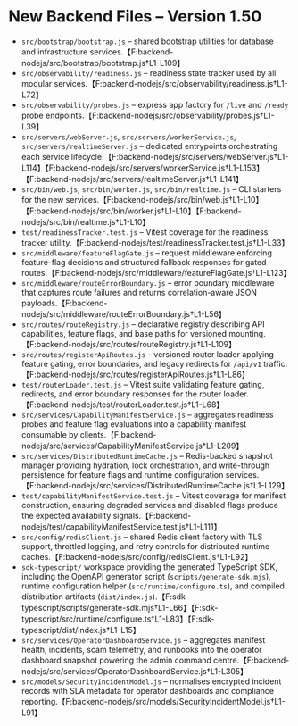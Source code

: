 # New Backend Files – Version 1.50

- `src/bootstrap/bootstrap.js` – shared bootstrap utilities for database and infrastructure services.【F:backend-nodejs/src/bootstrap/bootstrap.js†L1-L109】
- `src/observability/readiness.js` – readiness state tracker used by all modular services.【F:backend-nodejs/src/observability/readiness.js†L1-L72】
- `src/observability/probes.js` – express app factory for `/live` and `/ready` probe endpoints.【F:backend-nodejs/src/observability/probes.js†L1-L39】
- `src/servers/webServer.js`, `src/servers/workerService.js`, `src/servers/realtimeServer.js` – dedicated entrypoints orchestrating each service lifecycle.【F:backend-nodejs/src/servers/webServer.js†L1-L114】【F:backend-nodejs/src/servers/workerService.js†L1-L153】【F:backend-nodejs/src/servers/realtimeServer.js†L1-L141】
- `src/bin/web.js`, `src/bin/worker.js`, `src/bin/realtime.js` – CLI starters for the new services.【F:backend-nodejs/src/bin/web.js†L1-L10】【F:backend-nodejs/src/bin/worker.js†L1-L10】【F:backend-nodejs/src/bin/realtime.js†L1-L10】
- `test/readinessTracker.test.js` – Vitest coverage for the readiness tracker utility.【F:backend-nodejs/test/readinessTracker.test.js†L1-L33】
- `src/middleware/featureFlagGate.js` – request middleware enforcing feature-flag decisions and structured fallback responses for gated routes.【F:backend-nodejs/src/middleware/featureFlagGate.js†L1-L123】
- `src/middleware/routeErrorBoundary.js` – error boundary middleware that captures route failures and returns correlation-aware JSON payloads.【F:backend-nodejs/src/middleware/routeErrorBoundary.js†L1-L56】
- `src/routes/routeRegistry.js` – declarative registry describing API capabilities, feature flags, and base paths for versioned mounting.【F:backend-nodejs/src/routes/routeRegistry.js†L1-L109】
- `src/routes/registerApiRoutes.js` – versioned router loader applying feature gating, error boundaries, and legacy redirects for `/api/v1` traffic.【F:backend-nodejs/src/routes/registerApiRoutes.js†L1-L86】
- `test/routerLoader.test.js` – Vitest suite validating feature gating, redirects, and error boundary responses for the router loader.【F:backend-nodejs/test/routerLoader.test.js†L1-L68】
- `src/services/CapabilityManifestService.js` – aggregates readiness probes and feature flag evaluations into a capability manifest consumable by clients.【F:backend-nodejs/src/services/CapabilityManifestService.js†L1-L209】
- `src/services/DistributedRuntimeCache.js` – Redis-backed snapshot manager providing hydration, lock orchestration, and write-through persistence for feature flags and runtime configuration services.【F:backend-nodejs/src/services/DistributedRuntimeCache.js†L1-L129】
- `test/capabilityManifestService.test.js` – Vitest coverage for manifest construction, ensuring degraded services and disabled flags produce the expected availability signals.【F:backend-nodejs/test/capabilityManifestService.test.js†L1-L111】
- `src/config/redisClient.js` – shared Redis client factory with TLS support, throttled logging, and retry controls for distributed runtime caches.【F:backend-nodejs/src/config/redisClient.js†L1-L92】
- `sdk-typescript/` workspace providing the generated TypeScript SDK, including the OpenAPI generator script (`scripts/generate-sdk.mjs`), runtime configuration helper (`src/runtime/configure.ts`), and compiled distribution artifacts (`dist/index.js`).【F:sdk-typescript/scripts/generate-sdk.mjs†L1-L66】【F:sdk-typescript/src/runtime/configure.ts†L1-L83】【F:sdk-typescript/dist/index.js†L1-L15】
- `src/services/OperatorDashboardService.js` – aggregates manifest health, incidents, scam telemetry, and runbooks into the operator dashboard snapshot powering the admin command centre.【F:backend-nodejs/src/services/OperatorDashboardService.js†L1-L305】
- `src/models/SecurityIncidentModel.js` – normalises encrypted incident records with SLA metadata for operator dashboards and compliance reporting.【F:backend-nodejs/src/models/SecurityIncidentModel.js†L1-L91】
